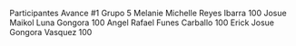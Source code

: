 Participantes Avance #1 Grupo 5
Melanie Michelle Reyes Ibarra 100
Josue Maikol Luna Gongora 100
Angel Rafael Funes Carballo 100
Erick Josue Gongora Vasquez 100
